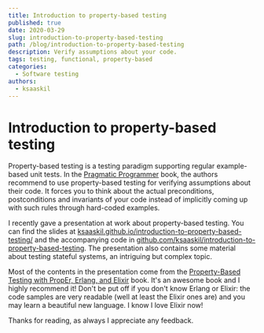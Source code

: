 ```yaml
---
title: Introduction to property-based testing
published: true
date: 2020-03-29
slug: introduction-to-property-based-testing
path: /blog/introduction-to-property-based-testing
description: Verify assumptions about your code.
tags: testing, functional, property-based
categories:
  - Software testing
authors:
  - ksaaskil
---
```


# Introduction to property-based testing

Property-based testing is a testing paradigm supporting regular example-based unit tests. In the [Pragmatic Programmer](https://en.wikipedia.org/wiki/The_Pragmatic_Programmer) book, the authors recommend to use property-based testing for verifying assumptions about their code. It forces you to think about the actual preconditions, postconditions and invariants of your code instead of implicitly coming up with such rules through hard-coded examples.

<!-- more -->

I recently gave a presentation at work about property-based testing. You can find the slides at [ksaaskil.github.io/introduction-to-property-based-testing/](https://ksaaskil.github.io/introduction-to-property-based-testing/) and the accompanying code in [github.com/ksaaskil/introduction-to-property-based-testing](https://github.com/ksaaskil/introduction-to-property-based-testing). The presentation also contains some material about testing stateful systems, an intriguing but complex topic.

Most of the contents in the presentation come from the [Property-Based Testing with PropEr, Erlang, and Elixir](https://propertesting.com/) book. It's an awesome book and I highly recommend it! Don't be put off if you don't know Erlang or Elixir: the code samples are very readable (well at least the Elixir ones are) and you may learn a beautiful new language. I know I love Elixir now!

Thanks for reading, as always I appreciate any feedback.
